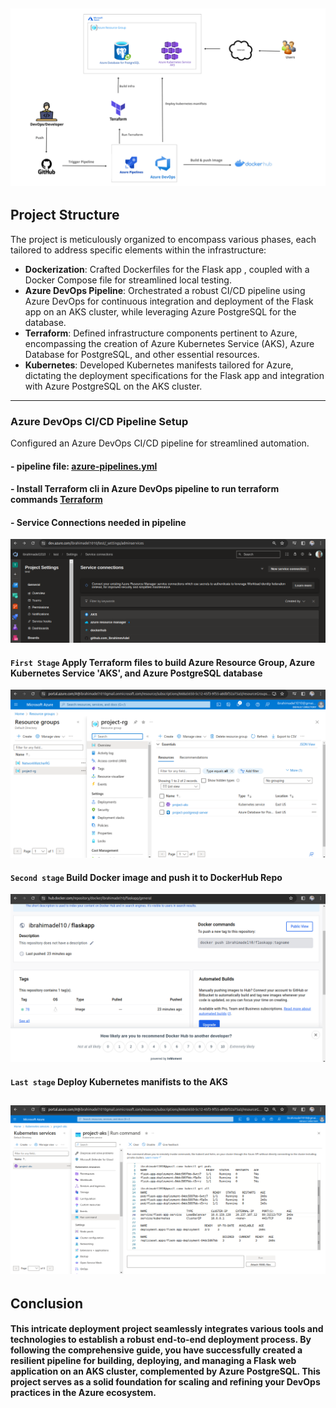 ![](https://github.com/IbrahimmAdel/Banque-Misr-DevOps-Task/blob/master/azure-azurepipeline-project/screenshots/Presentation.gif)
---
## Project Structure
The project is meticulously organized to encompass various phases, each tailored to address specific elements within the infrastructure:

- **Dockerization**: Crafted Dockerfiles for the Flask app , coupled with a Docker Compose file for streamlined local testing.
- **Azure DevOps Pipeline**: Orchestrated a robust CI/CD pipeline using Azure DevOps for continuous integration and deployment of the Flask app on an AKS cluster, while leveraging Azure PostgreSQL for the database.
- **Terraform**: Defined infrastructure components pertinent to Azure, encompassing the creation of Azure Kubernetes Service (AKS), Azure Database for PostgreSQL, and other essential resources.
- **Kubernetes**: Developed Kubernetes manifests tailored for Azure, dictating the deployment specifications for the Flask app and integration with Azure PostgreSQL on the AKS cluster.

---
### Azure DevOps CI/CD Pipeline Setup
Configured an Azure DevOps CI/CD pipeline for streamlined automation.

#### - pipeline file: [azure-pipelines.yml](https://github.com/IbrahimmAdel/Banque-Misr-DevOps-Task/blob/master/azure-azurepipeline-project/azure-pipelines.yml)
#### - Install Terraform cli in Azure DevOps pipeline to run terraform commands [Terraform](https://marketplace.visualstudio.com/items?itemName=ms-devlabs.custom-terraform-tasks)
#### - Service Connections needed in pipeline 
![](https://github.com/IbrahimmAdel/Banque-Misr-DevOps-Task/blob/master/azure-azurepipeline-project/screenshots/project-service-connections.png)
#### `First Stage` Apply Terraform files to build Azure Resource Group, Azure Kubernetes Service 'AKS', and Azure PostgreSQL database
![](https://github.com/IbrahimmAdel/Banque-Misr-DevOps-Task/blob/master/azure-azurepipeline-project/screenshots/created%20resource%20group.png)
#### `Second stage` Build Docker image and push it to DockerHub Repo
![](https://github.com/IbrahimmAdel/Banque-Misr-DevOps-Task/blob/master/azure-azurepipeline-project/screenshots/Docker%20Hub.png)
#### `Last stage` Deploy Kubernetes manifists to the AKS
  ![](https://github.com/IbrahimmAdel/Banque-Misr-DevOps-Task/blob/master/azure-azurepipeline-project/screenshots/AKS-resources.png)
----
## Conclusion
#### This intricate deployment project seamlessly integrates various tools and technologies to establish a robust end-to-end deployment process. By following the comprehensive guide, you have successfully created a resilient pipeline for building, deploying, and managing a Flask web application on an AKS cluster, complemented by Azure PostgreSQL. This project serves as a solid foundation for scaling and refining your DevOps practices in the Azure ecosystem.
